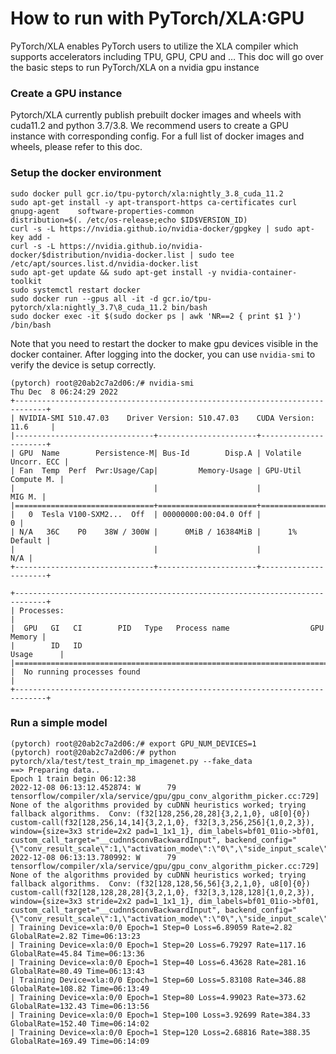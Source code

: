 # How to run with PyTorch/XLA:GPU

PyTorch/XLA enables PyTorch users to utilize the XLA compiler which supports accelerators including TPU, GPU, CPU and … This doc will go over the basic steps to run PyTorch/XLA on a nvidia gpu instance

### Create a GPU instance
Pytorch/XLA currently publish prebuilt docker images and wheels with cuda11.2 and python 3.7/3.8. We recommend users to create a GPU instance with corresponding config. For a full list of docker images and wheels, please refer to this doc.

### Setup the docker environment
```
sudo docker pull gcr.io/tpu-pytorch/xla:nightly_3.8_cuda_11.2
sudo apt-get install -y apt-transport-https ca-certificates curl gnupg-agent    software-properties-common
distribution=$(. /etc/os-release;echo $ID$VERSION_ID)
curl -s -L https://nvidia.github.io/nvidia-docker/gpgkey | sudo apt-key add -
curl -s -L https://nvidia.github.io/nvidia-docker/$distribution/nvidia-docker.list | sudo tee /etc/apt/sources.list.d/nvidia-docker.list
sudo apt-get update && sudo apt-get install -y nvidia-container-toolkit
sudo systemctl restart docker
sudo docker run --gpus all -it -d gcr.io/tpu-pytorch/xla:nightly_3.7\8_cuda_11.2 bin/bash
sudo docker exec -it $(sudo docker ps | awk 'NR==2 { print $1 }') /bin/bash
```

Note that you need to restart the docker to make gpu devices visible in the docker container. After logging into the docker, you can use `nvidia-smi` to verify the device is setup correctly.

```
(pytorch) root@20ab2c7a2d06:/# nvidia-smi
Thu Dec  8 06:24:29 2022       
+-----------------------------------------------------------------------------+
| NVIDIA-SMI 510.47.03    Driver Version: 510.47.03    CUDA Version: 11.6     |
|-------------------------------+----------------------+----------------------+
| GPU  Name        Persistence-M| Bus-Id        Disp.A | Volatile Uncorr. ECC |
| Fan  Temp  Perf  Pwr:Usage/Cap|         Memory-Usage | GPU-Util  Compute M. |
|                               |                      |               MIG M. |
|===============================+======================+======================|
|   0  Tesla V100-SXM2...  Off  | 00000000:00:04.0 Off |                    0 |
| N/A   36C    P0    38W / 300W |      0MiB / 16384MiB |      1%      Default |
|                               |                      |                  N/A |
+-------------------------------+----------------------+----------------------+
                                                                               
+-----------------------------------------------------------------------------+
| Processes:                                                                  |
|  GPU   GI   CI        PID   Type   Process name                  GPU Memory |
|        ID   ID                                                   Usage      |
|=============================================================================|
|  No running processes found                                                 |
+-----------------------------------------------------------------------------+

```


### Run a simple model
```
(pytorch) root@20ab2c7a2d06:/# export GPU_NUM_DEVICES=1
(pytorch) root@20ab2c7a2d06:/# python pytorch/xla/test/test_train_mp_imagenet.py --fake_data
==> Preparing data..
Epoch 1 train begin 06:12:38
2022-12-08 06:13:12.452874: W      79 tensorflow/compiler/xla/service/gpu/gpu_conv_algorithm_picker.cc:729] None of the algorithms provided by cuDNN heuristics worked; trying fallback algorithms.  Conv: (f32[128,256,28,28]{3,2,1,0}, u8[0]{0}) custom-call(f32[128,256,14,14]{3,2,1,0}, f32[3,3,256,256]{1,0,2,3}), window={size=3x3 stride=2x2 pad=1_1x1_1}, dim_labels=bf01_01io->bf01, custom_call_target="__cudnn$convBackwardInput", backend_config="{\"conv_result_scale\":1,\"activation_mode\":\"0\",\"side_input_scale\":0}"
2022-12-08 06:13:13.780992: W      79 tensorflow/compiler/xla/service/gpu/gpu_conv_algorithm_picker.cc:729] None of the algorithms provided by cuDNN heuristics worked; trying fallback algorithms.  Conv: (f32[128,128,56,56]{3,2,1,0}, u8[0]{0}) custom-call(f32[128,128,28,28]{3,2,1,0}, f32[3,3,128,128]{1,0,2,3}), window={size=3x3 stride=2x2 pad=1_1x1_1}, dim_labels=bf01_01io->bf01, custom_call_target="__cudnn$convBackwardInput", backend_config="{\"conv_result_scale\":1,\"activation_mode\":\"0\",\"side_input_scale\":0}"
| Training Device=xla:0/0 Epoch=1 Step=0 Loss=6.89059 Rate=2.82 GlobalRate=2.82 Time=06:13:23
| Training Device=xla:0/0 Epoch=1 Step=20 Loss=6.79297 Rate=117.16 GlobalRate=45.84 Time=06:13:36
| Training Device=xla:0/0 Epoch=1 Step=40 Loss=6.43628 Rate=281.16 GlobalRate=80.49 Time=06:13:43
| Training Device=xla:0/0 Epoch=1 Step=60 Loss=5.83108 Rate=346.88 GlobalRate=108.82 Time=06:13:49
| Training Device=xla:0/0 Epoch=1 Step=80 Loss=4.99023 Rate=373.62 GlobalRate=132.43 Time=06:13:56
| Training Device=xla:0/0 Epoch=1 Step=100 Loss=3.92699 Rate=384.33 GlobalRate=152.40 Time=06:14:02
| Training Device=xla:0/0 Epoch=1 Step=120 Loss=2.68816 Rate=388.35 GlobalRate=169.49 Time=06:14:09
```
